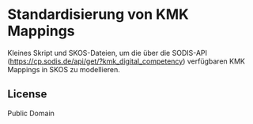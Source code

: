 # Standardisierung von KMK Mappings

Kleines Skript und SKOS-Dateien, um die über die SODIS-API (https://cp.sodis.de/api/get/?kmk_digital_competency) verfügbaren KMK Mappings in SKOS zu modellieren.

## License

Public Domain